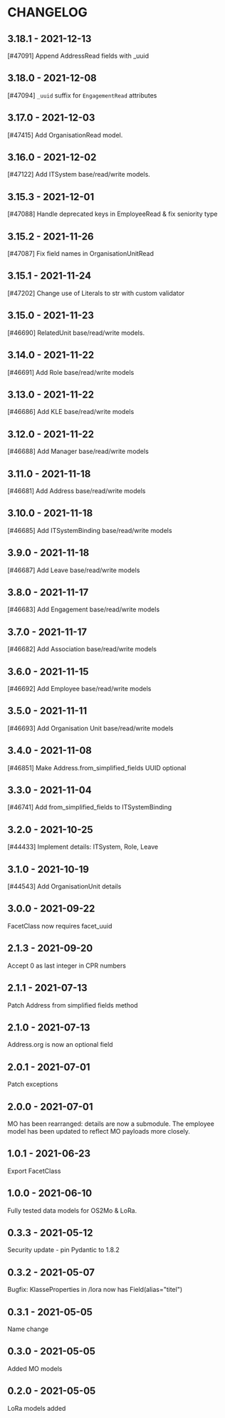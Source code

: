 <!--
SPDX-FileCopyrightText: 2021 Magenta ApS <https://magenta.dk>
SPDX-License-Identifier: MPL-2.0
-->

CHANGELOG
=========

3.18.1 - 2021-12-13
-------------------

[#47091] Append AddressRead fields with _uuid

3.18.0 - 2021-12-08
-------------------

[#47094] `_uuid` suffix for `EngagementRead` attributes

3.17.0 - 2021-12-03
-------------------

[#47415] Add OrganisationRead model.

3.16.0 - 2021-12-02
-------------------

[#47122] Add ITSystem base/read/write models.

3.15.3 - 2021-12-01
-------------------

[#47088] Handle deprecated keys in EmployeeRead & fix seniority type

3.15.2 - 2021-11-26
-------------------

[#47087] Fix field names in OrganisationUnitRead

3.15.1 - 2021-11-24
-------------------

[#47202] Change use of Literals to str with custom validator

3.15.0 - 2021-11-23
-------------------

[#46690] RelatedUnit base/read/write models.

3.14.0 - 2021-11-22
-------------------

[#46691] Add Role base/read/write models

3.13.0 - 2021-11-22
-------------------

[#46686] Add KLE base/read/write models

3.12.0 - 2021-11-22
-------------------

[#46688] Add Manager base/read/write models

3.11.0 - 2021-11-18
-------------------

[#46681] Add Address base/read/write models

3.10.0 - 2021-11-18
-------------------

[#46685] Add ITSystemBinding base/read/write models

3.9.0 - 2021-11-18
------------------

[#46687] Add Leave base/read/write models

3.8.0 - 2021-11-17
------------------

[#46683] Add Engagement base/read/write models

3.7.0 - 2021-11-17
------------------

[#46682] Add Association base/read/write models

3.6.0 - 2021-11-15
------------------

[#46692] Add Employee base/read/write models

3.5.0 - 2021-11-11
------------------

[#46693] Add Organisation Unit base/read/write models

3.4.0 - 2021-11-08
------------------

[#46851] Make Address.from_simplified_fields UUID optional

3.3.0 - 2021-11-04
------------------

[#46741] Add from_simplified_fields to ITSystemBinding

3.2.0 - 2021-10-25
------------------

[#44433] Implement details: ITSystem, Role, Leave

3.1.0 - 2021-10-19
------------------

[#44543] Add OrganisationUnit details

3.0.0 - 2021-09-22
------------------

FacetClass now requires facet_uuid 

2.1.3 - 2021-09-20
------------------

Accept 0 as last integer in CPR numbers 

2.1.1 - 2021-07-13
------------------

Patch Address from simplified fields method 

2.1.0 - 2021-07-13
------------------

Address.org is now an optional field 

2.0.1 - 2021-07-01
------------------

Patch exceptions 

2.0.0 - 2021-07-01
------------------

MO has been rearranged: details are now a submodule. The employee model has been updated to reflect MO payloads more closely.

1.0.1 - 2021-06-23
------------------

Export FacetClass 

1.0.0 - 2021-06-10
------------------

Fully tested data models for OS2Mo & LoRa.

0.3.3 - 2021-05-12
------------------

Security update - pin Pydantic to 1.8.2

0.3.2 - 2021-05-07
------------------

Bugfix: KlasseProperties in /lora now has Field(alias="titel")

0.3.1 - 2021-05-05
------------------

Name change

0.3.0 - 2021-05-05
------------------

Added MO models

0.2.0 - 2021-05-05
------------------

LoRa models added
